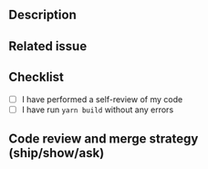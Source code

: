 ## Description

<!-- Please include a summary of the changes. -->
<!-- Also include relevant motivation and context. -->

## Related issue

<!-- Closes #(issue) -->

## Checklist

<!-- All checks are required in order to open a pull request ready to review. -->

- [ ] I have performed a self-review of my code
- [ ] I have run `yarn build` without any errors

## Code review and merge strategy (ship/show/ask)

<!-- Please uncomment and check only *one* of the following -->

<!-- - [ ] Ship: this pull request can be automatically merged and does not require code review -->
<!-- - [ ] Show: this pull request can be auto-merged and code review should be done post merge -->
<!-- - [ ] Ask: this pull request requires a code review before merge -->

